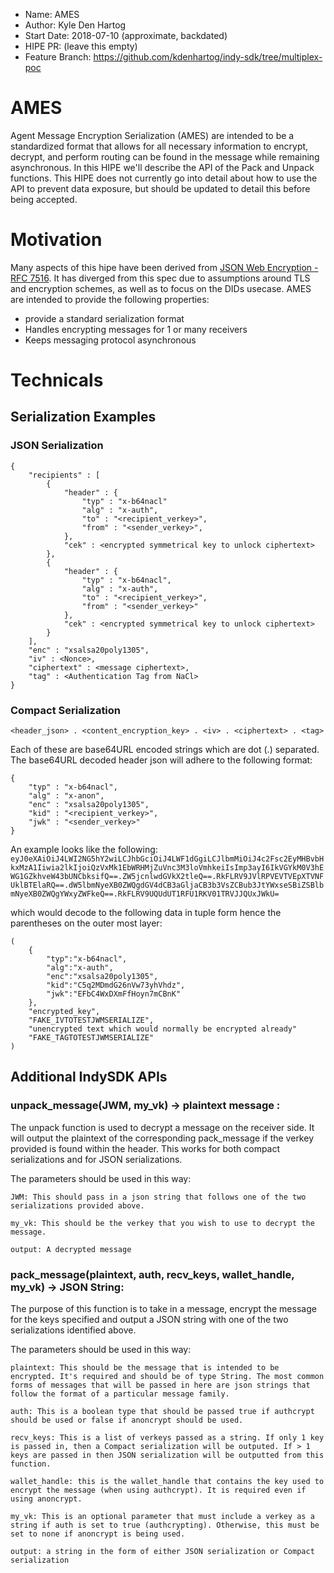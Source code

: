 - Name: AMES
- Author: Kyle Den Hartog
- Start Date: 2018-07-10 (approximate, backdated)
- HIPE PR: (leave this empty)
- Feature Branch: https://github.com/kdenhartog/indy-sdk/tree/multiplex-poc

# AMES
[summary]: #summary

Agent Message Encryption Serialization (AMES) are intended to be a standardized format that allows for all necessary information to encrypt, decrypt, and perform routing can be found in the message while remaining asynchronous. In this HIPE we'll describe the API of the Pack and Unpack functions. This HIPE does not currently go into detail about how to use the API to prevent data exposure, but should be updated to detail this before being accepted.

# Motivation
[motivation]: #motivation

Many aspects of this hipe have been derived from [JSON Web Encryption - RFC 7516](https://tools.ietf.org/html/rfc7516). It has diverged from this spec due to assumptions around TLS and encryption schemes, as well as to focus on the DIDs usecase. AMES are intended to provide the following properties:

* provide a standard serialization format
* Handles encrypting messages for 1 or many receivers
* Keeps messaging protocol asynchronous

# Technicals

## Serialization Examples

### JSON Serialization

```
{
    "recipients" : [
        {
            "header" : { 
                "typ" : "x-b64nacl"
                "alg" : "x-auth", 
                "to" : "<recipient_verkey>", 
                "from" : "<sender_verkey>",
            },
            "cek" : <encrypted symmetrical key to unlock ciphertext>
        },
        {    
            "header" : { 
                "typ" : "x-b64nacl",
                "alg" : "x-auth",
                "to" : "<recipient_verkey>",
                "from" : "<sender_verkey>"
            },
            "cek" : <encrypted symmetrical key to unlock ciphertext>
        }
    ],
    "enc" : "xsalsa20poly1305",
    "iv" : <Nonce>,
    "ciphertext" : <message ciphertext>,
    "tag" : <Authentication Tag from NaCl>
}
```

### Compact Serialization
` <header_json> . <content_encryption_key> . <iv> . <ciphertext> . <tag> `

Each of these are base64URL encoded strings which are dot (.) separated. 
The base64URL decoded header json will adhere to the following format:

```
{
    "typ" : "x-b64nacl",
    "alg" : "x-anon",
	"enc" : "xsalsa20poly1305",
	"kid" : "<recipient_verkey>",
	"jwk" : "<sender_verkey>" 
}
```

An example looks like the following:
`
eyJ0eXAiOiJ4LWI2NG5hY2wiLCJhbGciOiJ4LWF1dGgiLCJlbmMiOiJ4c2Fsc2EyMHBvbHkxMzA1Iiwia2lkIjoiQzVxMk1EbWRHMjZuVnc3M3loVmhkeiIsImp3ayI6IkVGYkM0V3hEWG1GZkhveW43bUNCbksifQ==.ZW5jcnlwdGVkX2tleQ==.RkFLRV9JVlRPVEVTVEpXTVNFUklBTElaRQ==.dW5lbmNyeXB0ZWQgdGV4dCB3aGljaCB3b3VsZCBub3JtYWxseSBiZSBlbmNyeXB0ZWQgYWxyZWFkeQ==.RkFLRV9UQUdUT1RFU1RKV01TRVJJQUxJWkU=
`

which would decode to the following data in tuple form hence the parentheses on the outer most layer:
```
(
    {
        "typ":"x-b64nacl",
        "alg":"x-auth",
        "enc":"xsalsa20poly1305",
        "kid":"C5q2MDmdG26nVw73yhVhdz",
        "jwk":"EFbC4WxDXmFfHoyn7mCBnK"
    },
    "encrypted_key",
    "FAKE_IVTOTESTJWMSERIALIZE",
    "unencrypted text which would normally be encrypted already"
    "FAKE_TAGTOTESTJWMSERIALIZE"
)
```

## Additional IndySDK APIs

### unpack_message(JWM, my_vk) -> plaintext message :
The unpack function is used to decrypt a message on the receiver side. It will output the plaintext of the corresponding pack_message if the verkey provided is found within the header. This works for both compact serializations and for JSON serializations.

The parameters should be used in this way:

    JWM: This should pass in a json string that follows one of the two serializations provided above.

    my_vk: This should be the verkey that you wish to use to decrypt the message.

    output: A decrypted message

### pack_message(plaintext, auth, recv_keys, wallet_handle, my_vk) -> JSON String:
The purpose of this function is to take in a message, encrypt the message for the keys specified and output a JSON string with one of the two serializations identified above.

The parameters should be used in this way:
    
    plaintext: This should be the message that is intended to be encrypted. It's required and should be of type String. The most common forms of messages that will be passed in here are json strings that follow the format of a particular message family.
    
    auth: This is a boolean type that should be passed true if authcrypt should be used or false if anoncrypt should be used.
    
    recv_keys: This is a list of verkeys passed as a string. If only 1 key is passed in, then a Compact serialization will be outputed. If > 1 keys are passed in then JSON serialization will be outputted from this function.

    wallet_handle: this is the wallet_handle that contains the key used to encrypt the message (when using authcrypt). It is required even if using anoncrypt.

    my_vk: This is an optional parameter that must include a verkey as a string if auth is set to true (authcrypting). Otherwise, this must be set to none if anoncrypt is being used.  

    output: a string in the form of either JSON serialization or Compact serialization


